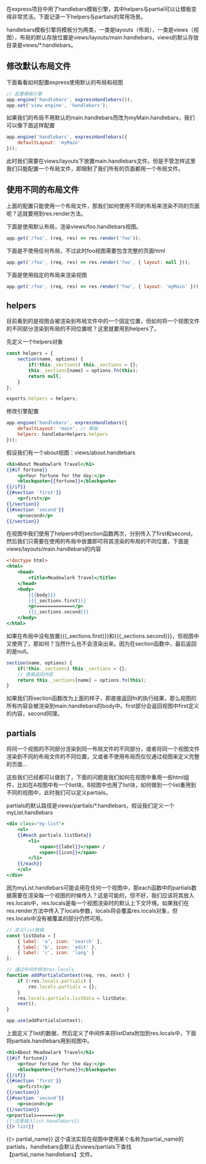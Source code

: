 在express项目中用了handlebars模板引擎，其中helpers与partial可以让模板变得非常灵活。下面记录一下helpers与partials的常用场景。

handlebars模板引擎将模板分为两类，一类是layouts（布局），一类是views（视图），布局的默认存放位置是views/layouts/main.handlebars，views的默认存放目录是views/*.handlebars。

## 修改默认布局文件

下面看看如何配置express使用默认的布局和视图

```javascript
// 配置模板引擎
app.engine('handlebars', expressHandlebars());
app.set('view engine', 'handlebars');
```

如果我们的布局不用默认的main.handlebars而改为myMain.handlebars，我们可以像下面这样配置

```javascript
app.engine('handlebars', expressHandlebars({
    defaultLayout: 'myMain'
}));
```

此时我们需要在views/layouts下放置main.handlebars文件。但是不管怎样这里我们只能配置一个布局文件，即限制了我们所有的页面都用一个布局文件。

## 使用不同的布局文件

上面的配置只能使用一个布局文件，那我们如何使用不同的布局来渲染不同的页面呢？这就要用到res.render方法。

下面是使用默认布局，渲染views/foo.handlebars视图。 

```javascript
app.get('/foo', (req, res) => res.render('foo'));
```

下面是不使用任何布局，不过此时foo视图需要包含完整的页面html

```javascript
app.get('/foo', (req, res) => res.render('foo', { layout: null }));
```

下面是使用指定的布局来渲染视图

```javascript
app.get('/foo', (req, res) => res.render('foo', { layout: 'myMain' }));
```

## helpers

目前看到的是视图会被渲染到布局文件中的一个固定位置，但如何将一个视图文件的不同部分渲染到布局的不同位置呢？这里就要用到helpers了。

先定义一个helpers对象

```javascript
const helpers = {
    section(name, options) {
        if(!this._sections) this._sections = {};
        this._sections[name] = options.fn(this);
        return null;
    }
};

exports.helpers = helpers;
```

修改引擎配置

```javascript
app.engine('handlebars', expressHandlebars({
    defaultLayout: 'main', // 模板
    helpers: handlebarHelpers.helpers
}));
```

假设我们有一个about视图：views/about.handlebars

```handlebars
<h1>About Meadowlark Travel</h1>
{{#if fortune}}
    <p>Your fortune for the day:</p>
    <blockquote>{{fortune}}</blockquote>
{{/if}}
{{#section 'first'}}
    <p>first</p>
{{/section}}
{{#section 'second'}}
    <p>second</p>
{{/section}}
```

在视图中我们使用了helpers中的section函数两次，分别传入了first和second，然后我们只需要在使用的布局中放置即可将其渲染的布局的不同位置，下面是views/layouts/main.handlebars的内容

```handlebars
<!doctype html>
<html>
    <head>
        <title>Meadowlark Travel</title>
    </head>
    <body>
        {{{body}}}
        {{{_sections.first}}}
        <p>=============</p>
        {{{_sections.second}}}
    </body>
</html>
```

如果在布局中没有放置{{{_sections.first}}}和{{{_sections.second}}}，但视图中又使用了，那如何？当然什么也不会渲染出来。因为在section函数中，最后返回的是null。

```javascript
section(name, options) {
    if(!this._sections) this._sections = {};
    // 直接返回内容
    return this._sections[name] = options.fn(this);
}
```

如果我们将section函数改为上面的样子，即直接返回fn的执行结果，那么视图的所有内容会被渲染到main.handlebars的body中。first部分会返回视图中first定义的内容，second同理。

## partials

将同一个视图的不同部分渲染到同一布局文件的不同部分，或者将同一个视图文件渲染到不同的布局文件的不同位置，又或者不使用布局而仅仅通过视图来定义完整的页面…

这些我们已经都可以做到了，下面的问题是我们如何在视图中重用一些html组件，比如在A视图中有一个list块，B视图中也用了list块，如何做到一个list重用到不同的视图中，此时我们可以定义partials。

partials的默认路径是views/partials/*.handlebars，假设我们定义一个myList.handlebars

```handlebars
<div class="my-list">
    <ol>
    {{#each partials.listData}}
        <li>
            <span>{{label}}</span> / 
            <span>{{icon}}</span>
        </li>
    {{/each}}
    </ol>
</div>
```

因为myList.handlebars可能会用在任何一个视图中，那each函数中的partials数据需要在渲染每一个视图的时候传入？这是可能的，但不好，我们应该将其放入res.locals中，res.locals是每一个视图渲染时的默认上下文环境。如果我们在res.render方法中传入了locals参数，locals将会覆盖res.locals对象，但res.locals中没有被覆盖的部分仍然可用。

```javascript
// 定义list数据
const listData = [
    { label: 'a', icon: 'search' },
    { label: 'b', icon: 'edit' },
    { label: 'c', icon: 'lang' }
];

// 通过中间件修改res.locals
function addPartialsContext(req, res, next) {
    if (!res.locals.partials) {
        res.locals.partials = {};
    }
    res.locals.partials.listData = listData;
    next();
}

app.use(addPartialsContext);
```

上面定义了list的数据，然后定义了中间件来将listData附加到res.locals中，下面将partials.handlebars用到视图中。

```handlebars
<h1>About Meadowlark Travel</h1>
{{#if fortune}}
    <p>Your fortune for the day:</p>
    <blockquote>{{fortune}}</blockquote>
{{/if}}
{{#section 'first'}}
    <p>first</p>
{{/section}}
{{#section 'second'}}
    <p>second</p>
{{/section}}
<p>partials======</p>
{{!这里插入list.handlebars}}
{{> list}}
```

{{> partial_name}} 这个语法实现在视图中使用某个名称为partial_name的partials，handlebars会默认去views/partials下查找【partial_name.handlebars】文件。
